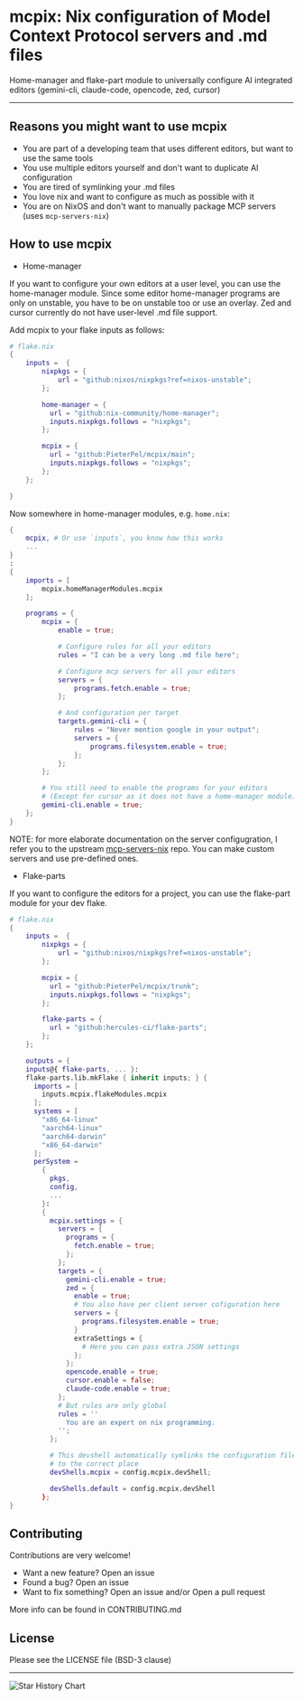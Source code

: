 # mcpix: Nix configuration of Model Context Protocol servers and .md files

Home-manager and flake-part module to universally configure AI integrated editors
(gemini-cli, claude-code, opencode, zed, cursor)

______________________________________________________________________

## Reasons you might want to use mcpix

- You are part of a developing team that uses different editors,
  but want to use the same tools
- You use multiple editors yourself and don't want to duplicate AI configuration
- You are tired of symlinking your .md files
- You love nix and want to configure as much as possible with it
- You are on NixOS and don't want to manually package MCP servers (uses `mcp-servers-nix`)

## How to use mcpix

- Home-manager

If you want to configure your own editors at a user level,
you can use the home-manager module.
Since some editor home-manager programs are only on unstable,
you have to be on unstable too or use an overlay.
Zed and cursor currently do not have user-level .md file support.

Add mcpix to your flake inputs as follows:

```nix
# flake.nix
{
    inputs =  {
        nixpkgs = {
            url = "github:nixos/nixpkgs?ref=nixos-unstable";
        };

        home-manager = {
          url = "github:nix-community/home-manager";
          inputs.nixpkgs.follows = "nixpkgs";
        };

        mcpix = {
          url = "github:PieterPel/mcpix/main";
          inputs.nixpkgs.follows = "nixpkgs";
        };
    };

}

```

Now somewhere in home-manager modules, e.g. `home.nix`:

```nix
{
    mcpix, # Or use `inputs`, you know how this works
    ...
}
:
{
    imports = [
        mcpix.homeManagerModules.mcpix
    ];

    programs = {
        mcpix = {
            enable = true;

            # Configure rules for all your editors
            rules = "I can be a very long .md file here";

            # Configure mcp servers for all your editors
            servers = {
                programs.fetch.enable = true;
            };

            # And configuration per target 
            targets.gemini-cli = {
                rules = "Never mention google in your output";
                servers = {
                    programs.filesystem.enable = true;
                };
            };
        };

        # You still need to enable the programs for your editors
        # (Except for cursor as it does not have a home-manager module)
        gemini-cli.enable = true;
    };
}

```

NOTE: for more elaborate documentation on the server configugration,
I refer you to the upstream
[mcp-servers-nix](https://github.com/natsukium/mcp-servers-nix) repo.
You can make custom servers and use pre-defined ones.

- Flake-parts

If you want to configure the editors for a project,
you can use the flake-part module for your dev flake.

```nix
# flake.nix
{
    inputs =  {
        nixpkgs = {
            url = "github:nixos/nixpkgs?ref=nixos-unstable";
        };

        mcpix = {
          url = "github:PieterPel/mcpix/trunk";
          inputs.nixpkgs.follows = "nixpkgs";
        };

        flake-parts = {
          url = "github:hercules-ci/flake-parts";
        };
    };

    outputs = {
    inputs@{ flake-parts, ... }:
    flake-parts.lib.mkFlake { inherit inputs; } {
      imports = [
        inputs.mcpix.flakeModules.mcpix
      ];
      systems = [
        "x86_64-linux"
        "aarch64-linux"
        "aarch64-darwin"
        "x86_64-darwin"
      ];
      perSystem =
        {
          pkgs,
          config,
          ...
        }:
        {
          mcpix.settings = {
            servers = {
              programs = {
                fetch.enable = true;
              };
            };
            targets = {
              gemini-cli.enable = true;
              zed = {
                enable = true;
                # You also have per client server cofiguration here
                servers = {
                  programs.filesystem.enable = true;
                }
                extraSettings = {
                  # Here you can pass extra JSON settings 
                };
              };
              opencode.enable = true;
              cursor.enable = false;
              claude-code.enable = true;
            };
            # But rules are only global
            rules = ''
              You are an expert on nix programming.
            '';
          };

          # This devshell automatically symlinks the configuration files 
          # to the correct place
          devShells.mcpix = config.mcpix.devShell;

          devShells.default = config.mcpix.devShell
        };
}

```

## Contributing

Contributions are very welcome!

- Want a new feature? Open an issue
- Found a bug? Open an issue
- Want to fix something? Open an issue and/or Open a pull request

More info can be found in CONTRIBUTING.md

## License

Please see the LICENSE file (BSD-3 clause)

______________________________________________________________________

<!-- markdownlint-disable MD033 -->

<picture>
  <source
    media="(prefers-color-scheme: dark)"
    srcset="
      https://api.star-history.com/svg?repos=PieterPel/mcpix&type=Date&theme=dark
    "
  />
  <source
    media="(prefers-color-scheme: light)"
    srcset="
      https://api.star-history.com/svg?repos=PieterPel/mcpix&type=Date
    "
  />
  <img
    alt="Star History Chart"
    src="https://api.star-history.com/svg?repos=PieterPel/mcpix&type=Date"
  />
</picture>
